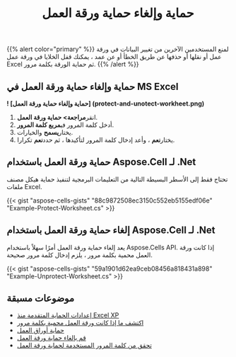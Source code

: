 ﻿---
title: حماية وإلغاء حماية ورقة العمل
type: docs
weight: 40
url: /ar/net/protect-and-unprotect-worksheets/
description: حماية وإلغاء حماية ورقة عمل ملفات Excel باستخدام Aspose.Cells لـ .Net.
---
{{% alert color="primary" %}}
لمنع المستخدمين الآخرين من تغيير البيانات في ورقة عمل أو نقلها أو حذفها عن طريق الخطأ أو عن عمد ، يمكنك قفل الخلايا في ورقة عمل Excel ثم حماية الورقة بكلمة مرور.
{{% /alert %}}


## **حماية وإلغاء حماية ورقة العمل في MS Excel**

**! [حماية وإلغاء حماية ورقة العمل] (protect-and-unotect-workheet.png)**

1.  انقر**مراجعة> حماية ورقة العمل**.
1.  أدخل كلمة المرور في**مربع كلمة المرور**.
1.  يختار**يسمح** والخيارات.
1.  يختار**نعم** ، وأعد إدخال كلمة المرور لتأكيدها ، ثم حدد**نعم** تكرارا.


## **حماية ورقة العمل باستخدام Aspose.Cell لـ .Net**
تحتاج فقط إلى الأسطر البسيطة التالية من التعليمات البرمجية لتنفيذ حماية هيكل مصنف ملفات Excel.

{{< gist "aspose-cells-gists" "88c9872508ec3150c552eb5155edf06e" "Example-Protect-Worksheet.cs" >}}

## **إلغاء حماية ورقة العمل باستخدام Aspose.Cell لـ .Net**
يعد إلغاء حماية ورقة العمل أمرًا سهلاً باستخدام Aspose.Cells API. إذا كانت ورقة العمل محمية بكلمة مرور ، يلزم إدخال كلمة مرور صحيحة.

{{< gist "aspose-cells-gists" "59a1901d62ea9ceb08456a818431a898" "Example-Unprotect-Worksheet.cs" >}}

## **موضوعات مسبقة**
- [إعدادات الحماية المتقدمة منذ Excel XP](/cells/ar/net/advanced-protection-settings-since-excel-xp/)
- [اكتشف ما إذا كانت ورقة العمل محمية بكلمة مرور](/cells/ar/net/detect-if-worksheet-is-password-protected/)
- [حماية أوراق العمل](/cells/ar/net/protecting-worksheets/)
- [قم بإلغاء حماية ورقة العمل](/cells/ar/net/unprotect-a-worksheet/)
- [تحقق من كلمة المرور المستخدمة لحماية ورقة العمل](/cells/ar/net/verify-password-used-to-protect-the-worksheet/)
